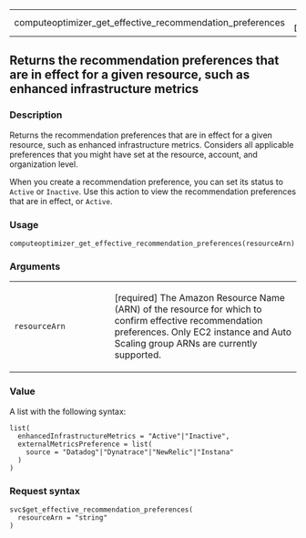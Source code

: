 <table style="width: 100%;">
<tbody>
<tr class="odd">
<td>computeoptimizer_get_effective_recommendation_preferences</td>
<td style="text-align: right;">R Documentation</td>
</tr>
</tbody>
</table>

## Returns the recommendation preferences that are in effect for a given resource, such as enhanced infrastructure metrics

### Description

Returns the recommendation preferences that are in effect for a given
resource, such as enhanced infrastructure metrics. Considers all
applicable preferences that you might have set at the resource, account,
and organization level.

When you create a recommendation preference, you can set its status to
`Active` or `Inactive`. Use this action to view the recommendation
preferences that are in effect, or `Active`.

### Usage

    computeoptimizer_get_effective_recommendation_preferences(resourceArn)

### Arguments

<table>
<colgroup>
<col style="width: 35%" />
<col style="width: 65%" />
</colgroup>
<tbody>
<tr class="odd">
<td><code
id="computeoptimizer_get_effective_recommendation_preferences_:_resourceArn">resourceArn</code></td>
<td><p>[required] The Amazon Resource Name (ARN) of the resource for
which to confirm effective recommendation preferences. Only EC2 instance
and Auto Scaling group ARNs are currently supported.</p></td>
</tr>
</tbody>
</table>

### Value

A list with the following syntax:

    list(
      enhancedInfrastructureMetrics = "Active"|"Inactive",
      externalMetricsPreference = list(
        source = "Datadog"|"Dynatrace"|"NewRelic"|"Instana"
      )
    )

### Request syntax

    svc$get_effective_recommendation_preferences(
      resourceArn = "string"
    )
